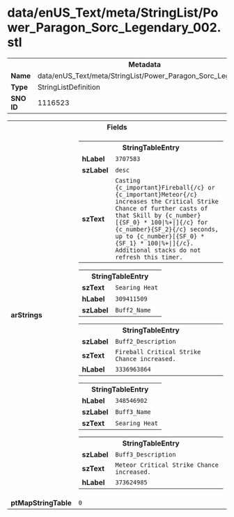 <h1>data/enUS_Text/meta/StringList/Power_Paragon_Sorc_Legendary_002.stl</h1><table><tr><th colspan="100%">Metadata</th></tr><tr><td><b>Name</b></td><td>data/enUS_Text/meta/StringList/Power_Paragon_Sorc_Legendary_002.stl</td></tr><tr><td><b>Type</b></td><td>StringListDefinition</td></tr><tr><td><b>SNO ID</b></td><td>1116523</td></tr></table>

<table><tr><th colspan="100%">Fields</th></tr><tr><td><b>arStrings</b></td><td><table><tr><th colspan="100%">StringTableEntry</th></tr><tr><td><b>hLabel</b></td><td><code>3707583</code></td></tr><tr><td><b>szLabel</b></td><td><code>desc</code></td></tr><tr><td><b>szText</b></td><td><code>Casting {c_important}Fireball{/c} or {c_important}Meteor{/c} increases the Critical Strike Chance of further casts of that Skill by {c_number}[{SF_0} * 100|%+|]{/c} for {c_number}{SF_2}{/c} seconds, up to {c_number}[{SF_0} * {SF_1} * 100|%+|]{/c}. Additional stacks do not refresh this timer.</code></td></tr></table>


<table><tr><th colspan="100%">StringTableEntry</th></tr><tr><td><b>szText</b></td><td><code>Searing Heat</code></td></tr><tr><td><b>hLabel</b></td><td><code>309411509</code></td></tr><tr><td><b>szLabel</b></td><td><code>Buff2_Name</code></td></tr></table>


<table><tr><th colspan="100%">StringTableEntry</th></tr><tr><td><b>szLabel</b></td><td><code>Buff2_Description</code></td></tr><tr><td><b>szText</b></td><td><code>Fireball Critical Strike Chance increased.</code></td></tr><tr><td><b>hLabel</b></td><td><code>3336963864</code></td></tr></table>


<table><tr><th colspan="100%">StringTableEntry</th></tr><tr><td><b>hLabel</b></td><td><code>348546902</code></td></tr><tr><td><b>szLabel</b></td><td><code>Buff3_Name</code></td></tr><tr><td><b>szText</b></td><td><code>Searing Heat</code></td></tr></table>


<table><tr><th colspan="100%">StringTableEntry</th></tr><tr><td><b>szLabel</b></td><td><code>Buff3_Description</code></td></tr><tr><td><b>szText</b></td><td><code>Meteor Critical Strike Chance increased.</code></td></tr><tr><td><b>hLabel</b></td><td><code>373624985</code></td></tr></table>


</td></tr><tr><td><b>ptMapStringTable</b></td><td><code>0</code></td></tr></table>

